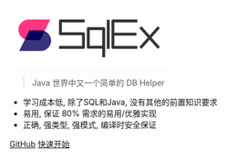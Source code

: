 <img src="_media/logo.svg" alt="logo" style="width:280px;"/>

> Java 世界中又一个简单的 DB Helper

- 学习成本低, 除了SQL和Java, 没有其他的前置知识要求
- 易用, 保证 80% 需求的易用/优雅实现
- 正确, 强类型, 强模式, 编译时安全保证

[GitHub](https://github.com/sqlex)
[快速开始](quick-start.md)
